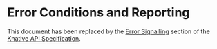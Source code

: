 # Error Conditions and Reporting

This document has been replaced by the
[Error Signalling](https://github.com/knative/specs/blob/main/specs/serving/knative-api-specification-1.0.md#error-signalling)
section of the
[Knative API Specification](https://github.com/knative/specs/blob/main/specs/serving/knative-api-specification-1.0.md).
